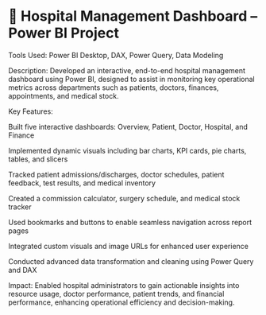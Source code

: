 # 🏥 Hospital Management Dashboard – Power BI Project
Tools Used: Power BI Desktop, DAX, Power Query, Data Modeling

Description:
Developed an interactive, end-to-end hospital management dashboard using Power BI, designed to assist in monitoring key operational metrics across departments such as patients, doctors, finances, appointments, and medical stock.

Key Features:

Built five interactive dashboards: Overview, Patient, Doctor, Hospital, and Finance

Implemented dynamic visuals including bar charts, KPI cards, pie charts, tables, and slicers

Tracked patient admissions/discharges, doctor schedules, patient feedback, test results, and medical inventory

Created a commission calculator, surgery schedule, and medical stock tracker

Used bookmarks and buttons to enable seamless navigation across report pages

Integrated custom visuals and image URLs for enhanced user experience

Conducted advanced data transformation and cleaning using Power Query and DAX

Impact:
Enabled hospital administrators to gain actionable insights into resource usage, doctor performance, patient trends, and financial performance, enhancing operational efficiency and decision-making.
